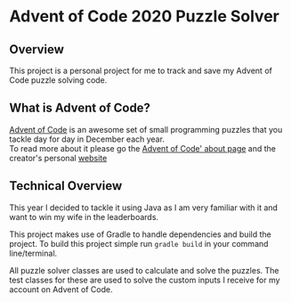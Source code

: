 # Advent of Code 2020 Puzzle Solver
## Overview
This project is a personal project for me to track and save my Advent of Code puzzle solving code.

## What is Advent of Code?
[Advent of Code](https://adventofcode.com/) is an awesome set of small programming puzzles that you tackle day for day in December each year.   
To read more about it please go the [Advent of Code' about page](https://adventofcode.com/2020/about) and the creator's personal [website](http://was.tl/)

## Technical Overview
This year I decided to tackle it using Java as I am very familiar with it and want to win my wife in the leaderboards.

This project makes use of Gradle to handle dependencies and build the project.
To build this project simple run `gradle build` in your command line/terminal.

All puzzle solver classes are used to calculate and solve the puzzles.
The test classes for these are used to solve the custom inputs I receive for my account on Advent of Code.
